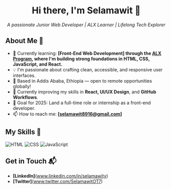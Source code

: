 <h1 align="center">Hi there, I'm Selamawit 👋</h1>
<p align="center">
  <em>A passionate Junior Web Developer | ALX Learner | Lifelong Tech Explorer</em>
</p>

## About Me 🚀

- 🚀 Currently learning: **[Front-End Web Development] through the <a href="https://www.alxafrica.com">ALX Program</a>, where I'm building strong foundations in HTML, CSS, JavaScript, and React.**
- 💡 I'm passionate about crafting clean, accessible, and responsive user interfaces.
- 📍 Based in Addis Ababa, Ethiopia — open to remote opportunities globally!
- 🌱 Currently improving my skills in <strong>React, UI/UX Design</strong>, and <strong>GitHub Workflows</strong>.
- 🎯 Goal for 2025: Land a full-time role or internship as a front-end developer.
- 📫 How to reach me: **[selamawit8916@gmail.com]**

## My Skills 🧠

![HTML](https://img.shields.io/badge/-HTML-E34F26?style=flat-square&logo=html5&logoColor=white)
![CSS](https://img.shields.io/badge/-CSS-1572B6?style=flat-square&logo=css3&logoColor=white)
![JavaScript](https://img.shields.io/badge/-JavaScript-F7DF1E?style=flat-square&logo=javascript&logoColor=black)

## Get in Touch 📬

- **[LinkedIn]**(www.linkedin.com/in/selamawity)
- **[Twitter]**(www.twitter.com/SelamawitOT7)


